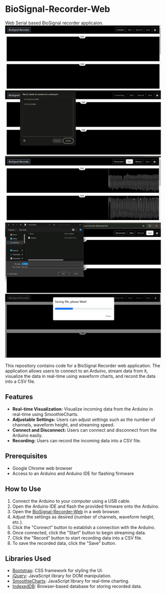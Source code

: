 # BioSignal-Recorder-Web

Web Serial based BioSignal recorder applicaion.
![BioSingal Recorder UI](images/img1.png)
![Selecting COM Port](images/img2.png)
![Data Graph Plotting](images/img3.png)
![Select Location to save file](images/img4.png)
![Downloading In Progress](images/img5.png)

This repository contains code for a BioSignal Recorder web application. The application allows users to connect to an Arduino, stream data from it, visualize the data in real-time using waveform charts, and record the data into a CSV file.

## Features

- **Real-time Visualization:** Visualize incoming data from the Arduino in real-time using SmoothieCharts.
- **Adjustable Settings:** Users can adjust settings such as the number of channels, waveform height, and streaming speed.
- **Connect and Disconnect:** Users can connect and disconnect from the Arduino easily.
- **Recording:** Users can record the incoming data into a CSV file.

## Prerequisites

- Google Chrome web browser
- Access to an Arduino and Arduino IDE for flashing firmware

## How to Use

1. Connect the Arduino to your computer using a USB cable.
2. Open the Arduino IDE and flash the provided firmware onto the Arduino.
3. Open the [BioSignal-Recorder-Web](https://docs.upsidedownlabs.tech/BioSignal-Recorder-Web/) in a web browser.
4. Adjust the settings as desired (number of channels, waveform height, etc.).
5. Click the "Connect" button to establish a connection with the Arduino.
6. Once connected, click the "Start" button to begin streaming data.
7. Click the "Record" button to start recording data into a CSV file.
8. To save the recorded data, click the "Save" button.

## Libraries Used

- [Bootstrap](https://getbootstrap.com/): CSS framework for styling the UI.
- [jQuery](https://jquery.com/): JavaScript library for DOM manipulation.
- [SmoothieCharts](http://smoothiecharts.org/): JavaScript library for real-time charting.
- [IndexedDB](https://developer.mozilla.org/en-US/docs/Web/API/IndexedDB_API): Browser-based database for storing recorded data.

